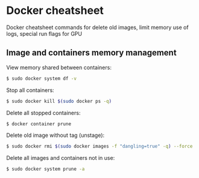 # Docker cheatsheet
Docker cheatsheet commands for delete old images, limit memory use of logs, special run flags for GPU

## Image and containers memory management
View memory shared between containers:
```sh
$ sudo docker system df -v
```
Stop all containers:
```sh
$ sudo docker kill $(sudo docker ps -q)
```
Delete all stopped containers:
```sh
$ docker container prune
```
Delete old image without tag (unstage):
```sh
$ sudo docker rmi $(sudo docker images -f "dangling=true" -q) --force
```
Delete all images and containers not in use:
```sh
$ sudo docker system prune -a
```
